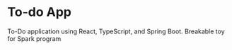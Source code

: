 # To-do App
To-Do application using React, TypeScript, and Spring Boot.  Breakable toy for Spark program
